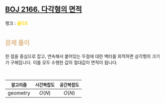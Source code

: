 # <span style="font-size:17pt; font-weight:bold">[BOJ 2166. 다각형의 면적](https://www.acmicpc.net/problem/2166)</span>
랭크 : <span style="color:gold">__골드5__</span>
<br>

# <span style="font-size:15pt;color:BurlyWood">문제 풀이</span>

한 점을 중심으로 잡고, 연속해서 붙어있는 두점에 대한 벡터를 외적하면 삼각형의 크기가 구해집니다. 이를 모두 수행한 값의 절대값이 면적이 됩니다.

<br>

|`알고리즘`|`시간복잡도`|`공간복잡도`|
|:---:|:---:|:---:|
| geometry | $O(N)$| $O(N)$ |

<br><br>
